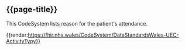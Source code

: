<div class="warning"><span class="ImplementWarn"></span></div>

## {{page-title}}

This CodeSystem lists reason for the patient's attendance. 

{{render:https://fhir.nhs.wales/CodeSystem/DataStandardsWales-UEC-ActivityTypy}}

